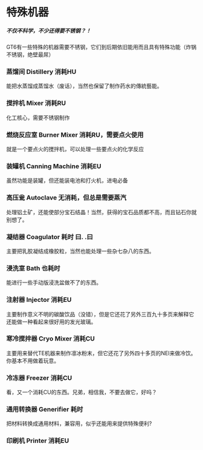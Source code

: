 # 特殊机器

##### 不仅~~不~~科学，不少还得要不锈钢？！

GT6有一些特殊的机器需要不锈钢，它们到后期依旧能用而且具有特殊功能（炸锅不锈钢，绝壁最屌）

### 蒸馏间 Distillery 消耗HU

能把水蒸馏成蒸馏水（废话），当然也保留了制作药水的傳統藝能。

### 搅拌机 Mixer 消耗RU

化工核心，需要不锈钢制作

### 燃烧反应室 Burner Mixer 消耗RU，需要点火使用

就是一个要点火的搅拌机，可以处理一些要点火的化学反应

### 装罐机 Canning Machine 消耗EU

虽然功能是装罐，但还能装电池和打火机，进电必备

### 高压瓮 Autoclave 无消耗，但总是需要蒸汽

处理铝土矿，还能使部分宝石结晶！当然，获得的宝石品质都不高，而且钻石你就别想了。

### 凝结器 Coagulator 耗时 曰. .曰

主要把乳胶凝结成橡胶粒，当然也能处理一些杂七杂八的东西。

### 浸洗室 Bath 也耗时

能进行一些手动版浸洗盆做不了的东西。

### 注射器 Injector 消耗EU

主要制作意义不明的碳酸饮品（没错），但是它还花了另外三百九十多页来解释它还能做一种看起来很好用的发光玻璃。

### 寒冷搅拌器 Cryo Mixer 消耗CU

主要用来替代TE机器来制作凛冰粉末，但它还花了另外四十多页的NEI来做冷饮。你基本不用做着玩意。

### 冷冻器 Freezer 消耗CU

看，又一个消耗CU的东西。兄弟，相信我，不要去做它，好吗？

### 通用转换器 Generifier 耗时

把材料转换成通用材料，兼容用，似乎还能用来提供特殊便利?

### 印刷机 Printer 消耗EU




